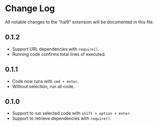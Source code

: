 # Change Log

All notable changes to the "hal9" extension will be documented in this file.

## 0.1.2

- Support URL dependencies with `require()`.
- Running code confirms total lines of executed.

## 0.1.1

- Code now runs with `cmd + enter`.
- Without selection, run all code.

## 0.1.0

- Support to run selected code with `shift + option + enter`.
- Support to retrieve dependencies with `require()`.
